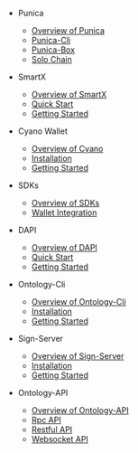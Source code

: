 - Punica
  - [Overview of Punica](docs-kr/Punica/punica.md)
  - [Punica-Cli](docs-kr/Punica/punica-cli.md)
  - [Punica-Box](docs-kr/Punica/punica-box.md)
  - [Solo Chain](docs-kr/Punica/solo-chain.md)

- SmartX
  - [Overview of SmartX](docs-kr/SmartX/overview.md)
  - [Quick Start](docs-kr/SmartX/quickstart.md)
  - [Getting Started](docs-kr/SmartX/getting-started.md)

- Cyano Wallet
  - [Overview of Cyano](docs-kr/Cyano/overview.md)
  - [Installation](docs-kr/Cyano/installation.md)
  - [Getting Started](docs-kr/Cyano/getting-started.md)

- SDKs
  - [Overview of SDKs](docs-kr/SDKs/SDKs.md)
  - [Wallet Integration](docs-kr/SDKs/wallet-intergration.md)

- DAPI
  - [Overview of DAPI](docs-kr/dApi/overview.md)
  - [Quick Start](docs-kr/dApi/quickstart.md)
  - [Getting Started](docs-kr/dApi/getting-started.md)

- Ontology-Cli
  - [Overview of Ontology-Cli](docs-kr/OntologyCli/overview.md)
  - [Installation](docs-kr/OntologyCli/installation.md)
  - [Getting Started](docs-kr/OntologyCli/getting-started.md)

- Sign-Server
  - [Overview of Sign-Server](docs-kr/SignServer/overview.md)
  - [Installation](docs-kr/SignServer/installation.md)
  - [Getting Started](docs-kr/SignServer/getting-started.md)

- Ontology-API
  - [Overview of Ontology-API](docs-kr/API/overview.md)
  - [Rpc API](docs-kr/API/rpc_api.md)
  - [Restful API](docs-kr/API/restful_api.md)
  - [Websocket API](docs-kr/API/websocket_api.md)